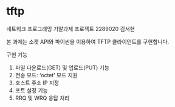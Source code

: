 # tftp
네트워크 프로그래밍 기말과제 프로젝트
2289020 김서현

본 과제는 소켓 API와 파이썬을 이용하여 TFTP 클라이언트를 구현합니다.

구현 기능
1. 파일 다운로드(GET) 및 업로드(PUT) 기능
2. 전송 모드: ‘octet’ 모드 지원
3. 호스트 주소 IP 지정
4. 포트 설정 기능
5. RRQ 및 WRQ 응답 처리
